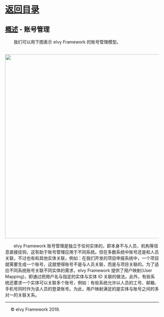 # [返回目录](../README.html)

## [概述](Index.html) - 账号管理  

&emsp;&emsp;我们可以用下图表示 eIvy Framework 的账号管理模型。

&emsp;&emsp;<img src="Image/2020072201.png" width="600"></img>

&emsp;&emsp;eIvy Framework 账号管理是独立于任何实体的，即本身不与人员、机构等信息直接挂钩，这有助于账号管理应用于不同系统。但在多数系统中账号还是和人员关联，不过也有和其他实体关联，例如：在我们开发的项目申报系统中，一个项目就需要生成一个账号，这就使得账号不是与人员关联，而是与项目关联的。为了适应不同系统账号关联不同实体的需求，eIvy Framework 提供了用户映射(User Mapping)，即通过把用户名与指定的实体与实体 ID 关联的做法。此外，有些系统还要求一个实体可以关联多个账号，例如：有些系统允许以人员的工号、邮箱、手机号同时作为该人员的登录账号。为此，用户映射满足的是实体与账号之间的多对一的关联关系。

---
&emsp; &copy; eIvy Framework 2019.
